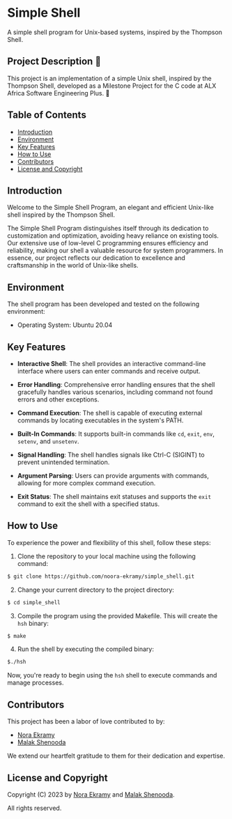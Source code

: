 # Simple Shell 

A simple shell program for Unix-based systems, inspired by the Thompson Shell.

## Project Description 🚀

This project is an implementation of a simple Unix shell, inspired by the Thompson Shell, developed as a Milestone Project for the C code at ALX Africa Software Engineering Plus. 🌟

## Table of Contents
- [Introduction](#introduction)
- [Environment](#environment)
- [Key Features](#key-features)
- [How to Use](#how-to-use)
- [Contributors](#contributors)
- [License and Copyright](#license-and-copyright)

## Introduction

Welcome to the Simple Shell Program, an elegant and efficient Unix-like shell inspired by the Thompson Shell.

The Simple Shell Program distinguishes itself through its dedication to customization and optimization, avoiding heavy reliance on existing tools. Our extensive use of low-level C programming ensures efficiency and reliability, making our shell a valuable resource for system programmers. In essence, our project reflects our dedication to excellence and craftsmanship in the world of Unix-like shells.

## Environment

The shell program has been developed and tested on the following environment:
- Operating System: Ubuntu 20.04

## Key Features

- **Interactive Shell**: The shell provides an interactive command-line interface where users can enter commands and receive output.

- **Error Handling**: Comprehensive error handling ensures that the shell gracefully handles various scenarios, including command not found errors and other exceptions.

- **Command Execution**: The shell is capable of executing external commands by locating executables in the system's PATH.

- **Built-In Commands**: It supports built-in commands like `cd`, `exit`, `env`, `setenv`, and `unsetenv`.

- **Signal Handling**: The shell handles signals like Ctrl-C (SIGINT) to prevent unintended termination.

- **Argument Parsing**: Users can provide arguments with commands, allowing for more complex command execution.

- **Exit Status**: The shell maintains exit statuses and supports the `exit` command to exit the shell with a specified status.

## How to Use

To experience the power and flexibility of this shell, follow these steps:

1. Clone the repository to your local machine using the following command:
```bash
$ git clone https://github.com/noora-ekramy/simple_shell.git
```
2. Change your current directory to the project directory:
```bash
$ cd simple_shell
```
3. Compile the program using the provided Makefile. This will create the `hsh` binary:
```bash
$ make
```
4. Run the shell by executing the compiled binary:
```bash
$./hsh
```
Now, you're ready to begin using the `hsh` shell to execute commands and manage processes.

## Contributors

This project has been a labor of love contributed to by:

- [Nora Ekramy](https://github.com/noora-ekramy)
- [Malak Shenooda](https://github.com/malakehab2003)

We extend our heartfelt gratitude to them for their dedication and expertise.

## License and Copyright

Copyright (C) 2023 by [Nora Ekramy](https://github.com/noora-ekramy) and [Malak Shenooda](https://github.com/malakehab2003). 

All rights reserved.
